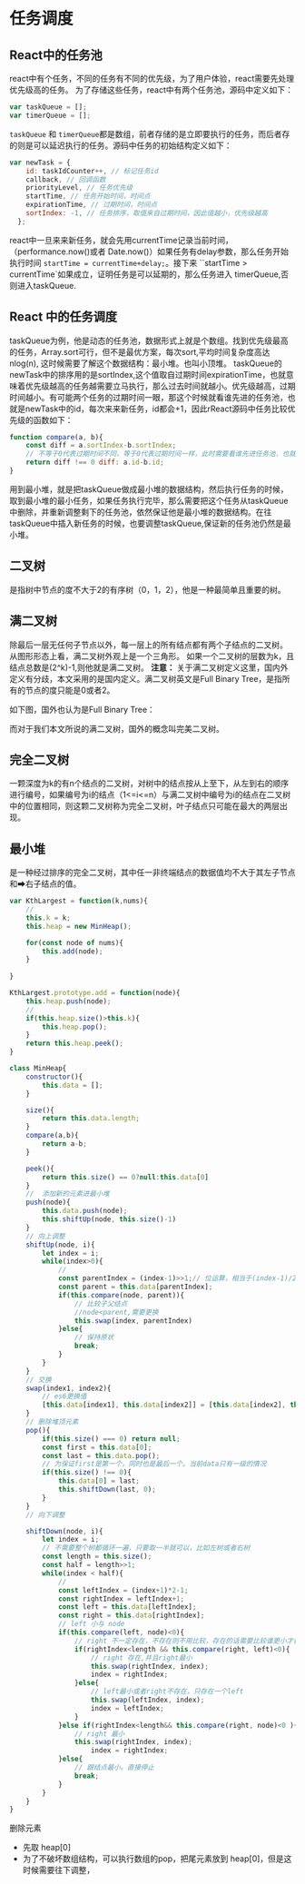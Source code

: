 # 任务调度

## React中的任务池
react中有个任务，不同的任务有不同的优先级，为了用户体验，react需要先处理优先级高的任务。
为了存储这些任务，react中有两个任务池，源码中定义如下：
```js
var taskQueue = [];
var timerQueue = [];
```
`taskQueue` 和 `timerQueue`都是数组，前者存储的是立即要执行的任务，而后者存的则是可以延迟执行的任务。源码中任务的初始结构定义如下：
```js
var newTask = {
    id: taskIdCounter++, // 标记任务id
    callback, // 回调函数
    priorityLevel, // 任务优先级
    startTime, // 任务开始时间，时间点
    expirationTime, // 过期时间，时间点
    sortIndex: -1, // 任务排序，取值来自过期时间，因此值越小，优先级越高
  };
```
react中一旦来来新任务，就会先用currentTime记录当前时间，（performance.now()或者 Date.now()）如果任务有delay参数，那么任务开始执行时间 `startTime = currentTime+delay;`。接下来 ``startTime > currentTime`如果成立，证明任务是可以延期的，那么任务进入 timerQueue,否则进入taskQueue.

## React 中的任务调度
taskQueue为例，他是动态的任务池，数据形式上就是个数组。找到优先级最高的任务，Array.sort可行，但不是最优方案，每次sort,平均时间复杂度高达nlog(n),
这时候需要了解这个数据结构：最小堆。也叫小顶堆。
taskQueue的newTask中的排序用的是sortIndex,这个值取自过期时间expirationTime，也就意味着优先级越高的任务越需要立马执行，那么过去时间就越小。优先级越高，过期时间越小。有可能两个任务的过期时间一眼，那这个时候就看谁先进的任务池，也就是newTask中的id，每次来来新任务，id都会+1，因此rReact源码中任务比较优先级的函数如下：
```js
function compare(a, b){
    const diff = a.sortIndex-b.sortIndex;
    // 不等于0代表过期时间不同，等于0代表过期时间一样，此时需要看谁先进任务池，也就是id.
    return diff !== 0 diff: a.id-b.id;
}
```
用到最小堆，就是把taskQueue做成最小堆的数据结构，然后执行任务的时候，取到最小堆的最小任务，如果任务执行完毕，那么需要把这个任务从taskQueue中删除，并重新调整剩下的任务池，依然保证他是最小堆的数据结构。在往taskQueue中插入新任务的时候，也要调整taskQueue,保证新的任务池仍然是最小堆。

## 二叉树
是指树中节点的度不大于2的有序树（0，1，2），他是一种最简单且重要的树。
## 满二叉树
除最后一层无任何子节点以外，每一层上的所有结点都有两个子结点的二叉树。
从图形形态上看，满二叉树外观上是一个三角形。
如果一个二叉树的层数为k，且结点总数是(2^k)-1,则他就是满二叉树。
**注意：** 关于满二叉树定义这里，国内外定义有分歧，本文采用的是国内定义。满二叉树英文是Full Binary Tree，是指所有的节点的度只能是0或者2。

如下图，国外也认为是Full Binary Tree：

而对于我们本文所说的满二叉树，国外的概念叫完美二叉树。
## 完全二叉树
一颗深度为k的有n个结点的二叉树，对树中的结点按从上至下，从左到右的顺序进行编号，如果编号为i的结点（1<=i<=n）与满二叉树中编号为i的结点在二叉树中的位置相同，则这颗二叉树称为完全二叉树，叶子结点只可能在最大的两层出现。
## 最小堆
是一种经过排序的完全二叉树，其中任一非终端结点的数据值均不大于其左子节点和➡右子结点的值。


```js
var KthLargest = function(k,nums){
    //
    this.k = k;
    this.heap = new MinHeap();

    for(const node of nums){
        this.add(node);
    }
    
}

KthLargest.prototype.add = function(node){
    this.heap.push(node);
    //
    if(this.heap.size()>this.k){
        this.heap.pop();
    }
    return this.heap.peek();
}

class MinHeap{
    constructor(){
        this.data = [];
    }

    size(){
        return this.data.length;
    }
    compare(a,b){
        return a-b;
    }

    peek(){
        return this.size() == 0?null:this.data[0]
    }
    //  添加新的元素进最小堆
    push(node){
        this.data.push(node);
        this.shiftUp(node, this.size()-1)
    }
    // 向上调整
    shiftUp(node, i){
        let index = i;
        while(index>0){
            // 
            const parentIndex = (index-1)>>1;// 位运算，相当于(index-1)/2
            const parent = this.data[parentIndex];
            if(this.compare(node, parent)){
                // 比较子父结点
                //node<parent,需要更换
                this.swap(index, parentIndex)
            }else{
                // 保持原状
                break;
            }
        }
    }
    // 交换
    swap(index1, index2){
        // es6更换值
        [this.data[index1], this.data[index2]] = [this.data[index2], this.data[index1]]
    }
    // 删除堆顶元素
    pop(){
        if(this.size() === 0) return null;
        const first = this.data[0];
        const last = this.data.pop();
        // 为保证first是第一个，同时也是最后一个。当前data只有一级的情况
        if(this.size() !== 0){
            this.data[0] = last;
            this.shiftDown(last, 0);
        }
    }
    // 向下调整

    shiftDown(node, i){
        let index = i;
        // 不需要整个树都循环一遍，只要取一半就可以，比如左树或者右树
        const length = this.size();
        const half = length>>1;
        while(index < half){
            // 
            const leftIndex = (index+1)*2-1;
            const rightIndex = leftIndex+1;
            const left = this.data[leftIndex];
            const right = this.data[rightIndex];
            // left 小与 node
            if(this.compare(left, node)<0){
                // right 不一定存在，不存在则不用比较，存在的话需要比较谁更小才替换谁
                if(rightIndex<length && this.compare(right, left)<0){
                    // right 存在,并且right最小
                    this.swap(rightIndex, index);
                    index = rightIndex;
                }else{
                    // left最小或者right不存在，只存在一个left
                    this.swap(leftIndex, index);
                    index = leftIndex;
                }
            }else if(rightIndex<length&& this.compare(right, node)<0 ){
                // right 最小
                this.swap(rightIndex, index);
                    index = rightIndex;
            }else{
                // 跟结点最小。直接停止
                break;
            }
        }
    }
}

```

删除元素
 - 先取 heap[0]
 - 为了不破坏数组结构，可以执行数组的pop，把尾元素放到 heap[0]，但是这时候需要往下调整，




